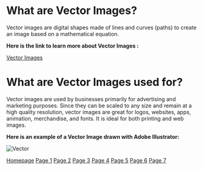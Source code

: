 # What are Vector Images?
Vector images are digital shapes made of lines and curves (paths) to create an image based on a mathematical equation.

**Here is the link to learn more about Vector Images :**

[Vector Images](https://youtu.be/ovZxjAtGDFo)

# What are Vector Images used for?

Vector images are used by businesses primarily for advertising and marketing purposes. Since they can be scaled to any size and remain at a high quality resolution, vector
images are great for logos, websites, apps, animation, merchandise, and fonts. It is ideal for both printing and web images.

**Here is an example of a Vector Image drawn with Adobe Illustrator:**

![Vector](https://user-images.githubusercontent.com/89413296/145122593-89705ae9-f866-4c08-a238-25aeb0c43d96.PNG)

[Homepage](README.md) [Page 1](page1.md) [Page 2](page2.md) [Page 3](page3.md) [Page 4](page4.md) [Page 5](page5.md) [Page 6](page6.md) [Page 7](page7.md)
